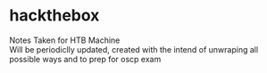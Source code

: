 # hackthebox

Notes Taken for HTB Machine<br />
Will be periodiclly updated, created with the intend of unwraping all possible ways and to prep for oscp exam<br />
